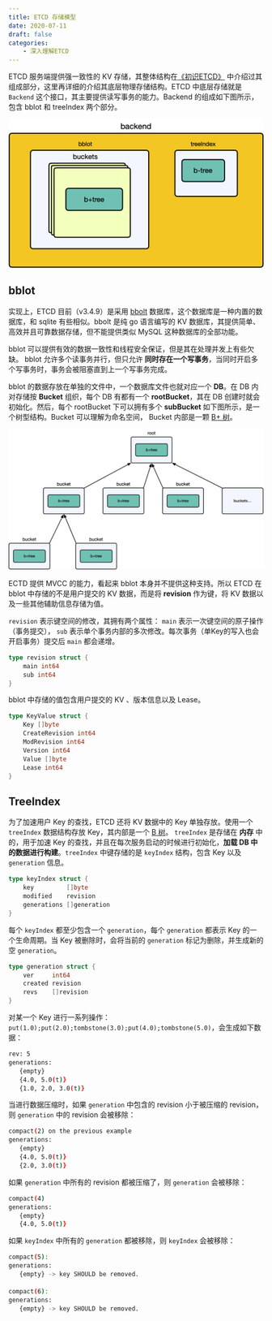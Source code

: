 ```yaml
---
title: ETCD 存储模型
date: 2020-07-11
draft: false
categories:
    - 深入理解ETCD
---
```


ETCD 服务端提供强一致性的 KV 存储，其整体结构在[《初识ETCD》](https://hadyang.github.io/2020/07/etcd-overview/) 中介绍过其组成部分，这里再详细的介绍其底层物理存储结构。ETCD 中底层存储就是 `Backend` 这个接口，其主要提供读写事务的能力。Backend 的组成如下图所示，包含 bblot 和 treeIndex 两个部分。

![](assists/etcd-data-model.png)

## bblot

实现上，ETCD 目前（v3.4.9）是采用 [bbolt](https://github.com/etcd-io/bbolt) 数据库，这个数据库是一种内置的数据库，和 sqlite 有些相似。bbolt 是纯 go 语言编写的 KV 数据库，其提供简单、高效并且可靠数据存储，但不能提供类似 MySQL 这种数据库的全部功能。

bblot 可以提供有效的数据一致性和线程安全保证，但是其在处理并发上有些欠缺。 bblot 允许多个读事务并行，但只允许 **同时存在一个写事务**，当同时开启多个写事务时，事务会被阻塞直到上一个写事务完成。

bblot 的数据存放在单独的文件中，一个数据库文件也就对应一个 **DB**。在 DB 内对存储按 **Bucket** 组织，每个 DB 有都有一个 **rootBucket**，其在 DB 创建时就会初始化。然后，每个 rootBucket 下可以拥有多个 **subBucket** 如下图所示，是一个树型结构。Bucket 可以理解为命名空间， Bucket 内部是一颗 [B+ 树](https://hadyang.github.io/interview/docs/basic/algo/tree/#b%E6%A0%91-1)。

![](assists/bblot-buckets.png)

ECTD 提供 MVCC 的能力，看起来 bblot 本身并不提供这种支持。所以 ETCD 在 bblot 中存储的不是用户提交的 KV 数据，而是将 **revision** 作为键，将 KV 数据以及一些其他辅助信息存储为值。 

`revision` 表示键空间的修改，其拥有两个属性： `main` 表示一次键空间的原子操作（事务提交）， `sub` 表示单个事务内部的多次修改。每次事务（单Key的写入也会开启事务）提交后 `main` 都会递增。

```go
type revision struct {
	main int64
	sub int64
}
```

bblot 中存储的值包含用户提交的 KV 、版本信息以及 Lease。

```go
type KeyValue struct {
	Key []byte 
	CreateRevision int64
	ModRevision int64
	Version int64 
	Value []byte
	Lease int64
}
```

## TreeIndex

为了加速用户 Key 的查找，ETCD 还将 KV 数据中的 Key 单独存放。使用一个 `treeIndex` 数据结构存放 Key，其内部是一个 [B 树](https://hadyang.github.io/interview/docs/basic/algo/tree/#b%E6%A0%91)。 `treeIndex` 是存储在 **内存** 中的，用于加速 Key 的查找，并且在每次服务启动的时候进行初始化，**加载 DB 中的数据进行构建**。`treeIndex` 中键存储的是 `keyIndex` 结构，包含 Key 以及 `generation` 信息。

```go
type keyIndex struct {
	key         []byte
	modified    revision
	generations []generation
}
```

每个 `keyIndex` 都至少包含一个 `generation`，每个 `generation` 都表示 Key 的一个生命周期。当 Key 被删除时，会将当前的 `generation` 标记为删除，并生成新的空 `generation`。

```go
type generation struct {
	ver     int64
	created revision
	revs    []revision
}
```

对某一个 Key 进行一系列操作：`put(1.0);put(2.0);tombstone(3.0);put(4.0);tombstone(5.0)`，会生成如下数据：

```bash
rev: 5
generations:
   {empty}
   {4.0, 5.0(t)}
   {1.0, 2.0, 3.0(t)}
```

当进行数据压缩时，如果 `generation` 中包含的 revision 小于被压缩的 revision，则 `generation` 中的 revision 会被移除：

```bash
compact(2) on the previous example
generations:
   {empty}
   {4.0, 5.0(t)}
   {2.0, 3.0(t)}
```

如果 `generation` 中所有的 revision 都被压缩了，则 `generation` 会被移除：

```bash
compact(4)
generations:
   {empty}
   {4.0, 5.0(t)}
```

如果 `keyIndex` 中所有的 `generation` 都被移除，则 `keyIndex` 会被移除：

```bash
compact(5):
generations:
   {empty} -> key SHOULD be removed.

compact(6):
generations:
   {empty} -> key SHOULD be removed.
```